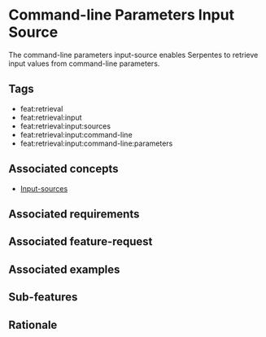 # Command-line Parameters Input Source

The command-line parameters input-source enables Serpentes to retrieve input values from command-line parameters.

## Tags

- feat:retrieval
- feat:retrieval:input
- feat:retrieval:input:sources
- feat:retrieval:input:command-line
- feat:retrieval:input:command-line:parameters

## Associated concepts

- [Input-sources](../../../../../../../concepts/input/sources.md)

## Associated requirements

## Associated feature-request

## Associated examples

## Sub-features

## Rationale